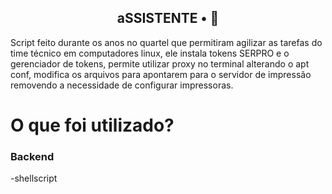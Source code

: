 <!-- <p align="center">
</p> -->

<h2 align="center">
  aSSISTENTE • 🤖
</h2>

Script feito durante os anos no quartel que permitiram agilizar as tarefas do time técnico em computadores linux,
ele instala tokens SERPRO e o gerenciador de tokens,
permite utilizar proxy no terminal alterando o apt conf,
modifica os arquivos para apontarem para o servidor de impressão removendo a necessidade de configurar impressoras.

<!-- <p align="center">
</p> -->

# O que foi utilizado?

### Backend
  -shellscript




